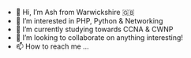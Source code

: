 - 👋 Hi, I’m Ash from Warwickshire 🇬🇧
- 👀 I’m interested in PHP, Python & Networking
- 🌱 I’m currently studying towards CCNA & CWNP
- 💞️ I’m looking to collaborate on anything interesting!
- 📫 How to reach me ...

<!---
arcticash/arcticash is a ✨ special ✨ repository because its `README.md` (this file) appears on your GitHub profile.
You can click the Preview link to take a look at your changes.
--->
